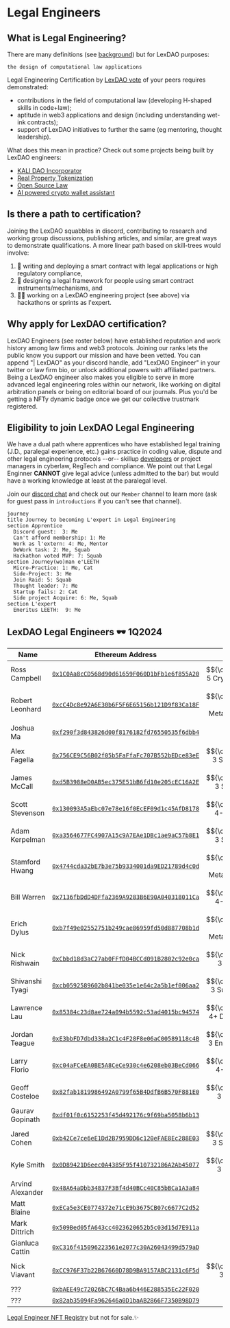 # Legal Engineers

## What is Legal Engineering?

There are many definitions (see [background](https://www.legalbusinessworld.com/post/2020/02/17/an-essay-on-legal-engineering-from-confusion-to-clarity)) but for LexDAO purposes: 

`the design of computational law applications`

Legal Engineering Certification by [LexDAO vote](https://gnosis-safe.io/app/#/safes/0x5B620676E28693fC14876b035b08CbB1B657dF38/transactions) of your peers requires demonstrated: 
- contributions in the field of computational law (developing H-shaped skills in code+law);
- aptitude in web3 applications and design (including understanding wet-ink contracts);
- support of LexDAO initiatives to further the same (eg mentoring, thought leadership).

What does this mean in practice? Check out some projects being built by LexDAO engineers:
- [KALI DAO Incorporator](https://app.kalidao.xyz/)
- [Real Property Tokenization](https://lexdao.substack.com/p/when-daos-get-real-managing-real?s=r)
- [Open Source Law](https://github.com/ErichDylus/Open-Source-Law)
- [AI powered crypto wallet assistant](https://nani.ooo/)

## Is there a path to certification?

Joining the LexDAO squabbles in discord, contributing to research and working group discussions, publishing articles, and similar, are great ways to demonstrate qualifications. A more linear path based on skill-trees would involve: 
1. 🧙 writing and deploying a smart contract with legal applications or high regulatory compliance,
2. 🏹 designing a legal framework for people using smart contract instruments/mechanisms, and 
3. 🏴‍☠️ working on a LexDAO engineering project (see above) via hackathons or sprints as l'expert.

## Why apply for LexDAO certification?

LexDAO Engineers (see roster below) have established reputation and work history among law firms and web3 protocols. Joining our ranks lets the public know you support our mission and have been vetted. You can append "| LexDAO" as your discord handle, add "LexDAO Engineer" in your twitter or law firm bio, or unlock additional powers with affiliated partners. Being a LexDAO engineer also makes you eligible to serve in more advanced legal engineering roles within our network, like working on digital arbitration panels or being on editorial board of our journals. Plus you'd be getting a NFTy dynamic badge once we get our collective trustmark registered.

## Eligibility to join LexDAO Legal Engineering

We have a dual path where apprentices who have established legal training (J.D., paralegal experience, etc.) gains practice in coding value, dispute and other legal engineering protocols --or-- skillup [developers](https://www.lexology.com/library/detail.aspx?g=f8d9bb92-3779-4bc2-9f1b-7354d416acb1) or project managers in cyberlaw, RegTech and compliance. We point out that Legal Enginner **CANNOT** give legal advice (unless admitted to the bar) but would have a working knowledge at least at the paralegal level.

Join our [discord chat](https://discord.com/invite/M4jxXmk) and check out our `Member` channel to learn more (ask for guest pass in `introductions` if you can't see that channel).

```mermaid
journey
title Journey to becoming L'expert in Legal Engineering
section Apprentice
  Discord guest:  3: Me
  Can't afford membership: 1: Me
  Work as l'extern: 4: Me, Mentor
  DeWork task: 2: Me, Squab
  Hackathon voted MVP: 7: Squab
section Journey(wo)man e'LEETH
  Micro-Practice: 1: Me, Cat
  Side-Project: 3: Me
  Join Raid: 5: Squab
  Thought leader: 7: Me
  Startup fails: 2: Cat
  Side project Acquire: 6: Me, Squab
section L'expert
  Emeritus LEETH:  9: Me
```

## LexDAO Legal Engineers 🕶️ 1Q2024

| Name | Ethereum Address | Notes |
|----------|:-------------:|:-----:|
| Ross Campbell | [`0x1C0Aa8cCD568d90d61659F060D1bFb1e6f855A20`](https://etherscan.io/address/0x1c0aa8ccd568d90d61659f060d1bfb1e6f855a20) | $${\color{white}Lvl 5 Cryptowizard}$$ |
| Robert Leonhard | [`0xcC4Dc8e92A6E30b6F5F6E65156b121D9f83Ca18F`](https://etherscan.io/address/0xcc4dc8e92a6e30b6f5f6e65156b121d9f83ca18f) |$${\color{white}Lvl 4 MetaMagician}$$ |
| Joshua Ma | [`0xf290f3d843826d00f8176182fd76550535f6dbb4`](https://etherscan.io/address/0xf290f3d843826d00f8176182fd76550535f6dbb4) | 
| Alex Fagella | [`0x756CE9C56B02f05b5FaFfaFc707B552bEDce83eE`](https://etherscan.io/address/0x756ce9c56b02f05b5faffafc707b552bedce83ee) | $${\color{white}Lvl 3 Sourceror}$$ |
| James McCall | [`0xd5B3988eD0AB5ec375E51bB6fd10e205cEC16A2E`](https://etherscan.io/address/0xd5B3988eD0AB5ec375E51bB6fd10e205cEC16A2E) | $${\color{white}Lvl 3 Serjeant}$$ |
| Scott Stevenson | [`0x130093A5aEbc07e78e16f0EcEF09d1c45AfD8178`](https://etherscan.io/address/0x130093A5aEbc07e78e16f0EcEF09d1c45AfD8178) | $${\color{white}Lvl 4- Ranger}$$ |
| Adam Kerpelman | [`0xa3564677FC4907A15c9A7EAe1DBc1ae9aC57b8E1`](https://etherscan.io/address/0xa3564677FC4907A15c9A7EAe1DBc1ae9aC57b8E1) | $${\color{white}Lvl 3 Serjeant}$$ |
| Stamford Hwang | [`0x4744cda32bE7b3e75b9334001da9ED21789d4c0d`](https://etherscan.io/address/0x4744cda32bE7b3e75b9334001da9ED21789d4c0d) | $${\color{white}Lvl 4- MetaMagician}$$ |
| Bill Warren | [`0x7136fbDdD4DFfa2369A9283B6E90A040318011Ca`](https://etherscan.io/address/0x7136fbDdD4DFfa2369A9283B6E90A040318011Ca) | $${\color{white}Lvl 4- Evoker}$$ |
| Erich Dylus | [`0xb7f49e02552751b249cae86959fd50d887708b1d`](https://etherscan.io/address/0xb7f49e02552751b249cae86959fd50d887708b1d) | $${\color{white}Lvl 4- Metamagician}$$ |
| Nick Rishwain | [`0xCbbd18d3aC27ab0FFfD04BCCd091B2802c92e0ca`](https://etherscan.io/address/0xCbbd18d3aC27ab0FFfD04BCCd091B2802c92e0ca) | $${\color{white}Lvl 3 Herald}$$ |
| Shivanshi Tyagi | [`0xcb0592589602b841be035e1e64c2a5b1ef006aa2`](https://etherscan.io/address/0xcb0592589602b841be035e1e64c2a5b1ef006aa2) | $${\color{white}Lvl 3 Summoner}$$ |
| Lawrence Lau | [`0x85384c23d8ae724a094b5592c53ad4015bc94574`](https://etherscan.io/address/0x85384c23d8ae724a094b5592c53ad4015bc94574) | $${\color{white}Lvl 4+ DAOsigner}$$ |
| Jordan Teague | [`0xE3bbFD7dbd338a2C1c4F28F8e06aC00589118c4B`](https://etherscan.io/address/0xE3bbFD7dbd338a2C1c4F28F8e06aC00589118c4B) | $${\color{white}Lvl 3 Enchantress}$$ |
| Larry Florio | [`0xc04aFCeEA0BE5A8CeCe930c4e6208eb03BeCd066`](https://etherscan.io/address/0xc04aFCeEA0BE5A8CeCe930c4e6208eb03BeCd066) | $${\color{white}Lvl 4- Sniper}$$ |
| Geoff Costeloe | [`0x82fab1819986492A0799f65B4DdfB6B570F881E0`](https://etherscan.io/address/0x82fab1819986492A0799f65B4DdfB6B570F881E0) | $${\color{white}Lvl 3 Slinger}$$ |
| Gaurav Gopinath | [`0xdf01f0c6152253f45d492176c9f69ba5058b6b13`](https://etherscan.io/address/0xdf01f0c6152253f45d492176c9f69ba5058b6b13) | 
| Jared Cohen | [`0xb42Ce7ce6eE1Dd2B7959DD6c120eFAE8Ec288E03`](https://etherscan.io/address/0xb42Ce7ce6eE1Dd2B7959DD6c120eFAE8Ec288E03) | $${\color{white}Lvl 3 Sourceror}$$ |
| Kyle Smith | [`0x0D89421D6eec0A4385F95f410732186A2Ab45077`](https://etherscan.io/address/0x0D89421D6eec0A4385F95f410732186A2Ab45077) | $${\color{white}Lvl 3 Slinger}$$ |
| Arvind Alexander | [`0x48A64aDbb34837F3Bf4d40BCc40C85bBCa1A3a84`](https://etherscan.io/address/0x48A64aDbb34837F3Bf4d40BCc40C85bBCa1A3a84) | 
| Matt Blaine | [`0xECa5e3CE0774372e71cE9b3675CB07c6677C2d52`](https://etherscan.io/address/0xECa5e3CE0774372e71cE9b3675CB07c6677C2d52) | 
| Mark Dittrich | [`0x509Bed05fA643cc4023620652b5c03d15d7E911a`](https://etherscan.io/address/0x509Bed05fA643cc4023620652b5c03d15d7E911a) | 
| Gianluca Cattin | [`0xC316f415096223561e2077c30A26043499d579aD`](https://etherscan.io/address/0xC316f415096223561e2077c30A26043499d579aD) | 
| Nick Viavant | [`0xCC976F37b22B67660D78D9BA9157ABC2131c6F5d`](https://etherscan.io/address/0xCC976F37b22B67660D78D9BA9157ABC2131c6F5d) | $${\color{white}Lvl 3 Mage}$$ |
| ??? | [`0xbAEE49c72026bC7C4Baa6b446E288535Ec22F020`](https://etherscan.io/address/0xbAEE49c72026bC7C4Baa6b446E288535Ec22F020) |
| ??? | [`0x82ab35094Fa962646a0D1baAB2866F7350B98D79`](https://etherscan.io/address/0x82ab35094Fa962646a0D1baAB2866F7350B98D79) |

[Legal Engineer NFT Registry](https://opensea.io/collection/lexdao-engineering) but not for sale.✨
